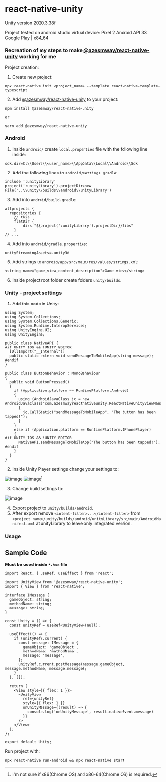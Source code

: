 # react-native-unity

Unity version 2020.3.38f

Project tested on android studio virtual device: Pixel 2 Android API 33 Google Play | x84_64

### Recreation of my steps to make [@azesmway/react-native-unity](https://github.com/azesmway/react-native-unity#readme) working for me

Project creation:

1. Create new project:

```
npx react-native init <project_name> --template react-native-template-typescript
```

2. Add [@azesmway/react-native-unity](https://github.com/azesmway/react-native-unity#readme) to your project:

```
npm install @azesmway/react-native-unity

or

yarn add @azesmway/react-native-unity
```
### Android

1. Inside `android/` create `local.properties` file with the following line inside:

```
sdk.dir=C:\\Users\\<user_name>\\AppData\\Local\\Android\\Sdk
```
2. Add the following lines to `android/settings.gradle`:
```
include ':unityLibrary'
project(':unityLibrary').projectDir=new File('..\\unity\\builds\\android\\unityLibrary')
```
3. Add into `android/build.gradle`:
```
allprojects {
  repositories {
    // this
    flatDir {
        dirs "${project(':unityLibrary').projectDir}/libs"
    }
// ...
```
4. Add into `android/gradle.properties`:
```
unityStreamingAssets=.unity3d
```
5. Add strings to `android/app/src/main/res/values/strings.xml`:
```
<string name="game_view_content_description">Game view</string>
```
6. Inside project root folder create folders `unity/builds`.


### Unity - project settings
1. Add this code in Unity:
```
using System;
using System.Collections;
using System.Collections.Generic;
using System.Runtime.InteropServices;
using UnityEngine.UI;
using UnityEngine;

public class NativeAPI {
#if UNITY_IOS && !UNITY_EDITOR
  [DllImport("__Internal")]
  public static extern void sendMessageToMobileApp(string message);
#endif
}

public class ButtonBehavior : MonoBehaviour
{
  public void ButtonPressed()
  {
    if (Application.platform == RuntimePlatform.Android)
    {
      using (AndroidJavaClass jc = new AndroidJavaClass("com.azesmwayreactnativeunity.ReactNativeUnityViewManager"))
      {
        jc.CallStatic("sendMessageToMobileApp", "The button has been tapped!");
      }
    }
    else if (Application.platform == RuntimePlatform.IPhonePlayer)
    {
#if UNITY_IOS && !UNITY_EDITOR
      NativeAPI.sendMessageToMobileApp("The button has been tapped!");
#endif
    }
  }
}
```
2. Inside Unity Player settings change your settings to:

![image](https://user-images.githubusercontent.com/10899007/189357244-710b01e8-3e13-4876-a66f-a61868db5cc1.png)
![image](https://user-images.githubusercontent.com/10899007/189357331-5bf9c0bf-c5a0-4ec5-8352-c6e9d4269a2b.png)[^1]

3. Change build settings to:

![image](https://user-images.githubusercontent.com/10899007/189357603-c6eaf09f-6209-45fa-8a8c-43ba8589e158.png)

4. Export project to `unity/builds/android`.
5. After export remove `<intent-filter>...</intent-filter>` from `<project_name>/unity/builds/android/unityLibrary/src/main/AndroidManifest.xml` at unityLibrary to leave only integrated version.

### Usage
## Sample Code

**Must be used inside `*.tsx` file**
```
import React, { useRef, useEffect } from 'react';

import UnityView from '@azesmway/react-native-unity';
import { View } from 'react-native';

interface IMessage {
  gameObject: string;
  methodName: string;
  message: string;
}

const Unity = () => {
  const unityRef = useRef<UnityView>(null);

  useEffect(() => {
    if (unityRef?.current) {
      const message: IMessage = {
        gameObject: 'gameObject',
        methodName: 'methodName',
        message: 'message',
      };
      unityRef.current.postMessage(message.gameObject, message.methodName, message.message);
    }
  }, []);

  return (
    <View style={{ flex: 1 }}>
      <UnityView
        ref={unityRef}
        style={{ flex: 1 }}
        onUnityMessage={(result) => {
          console.log('onUnityMessage', result.nativeEvent.message)
        }}
      />
    </View>
  );
};

export default Unity;
```

Run project with:

```
npx react-native run-android && npx react-native start
```


[^1]: I'm not sure if x86(Chrome OS) and x86-64(Chrome OS) is required.
